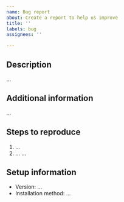 ```yaml
---
name: Bug report
about: Create a report to help us improve
title: ''
labels: bug
assignees: ''

---
```


## Description
...

## Additional information
...

## Steps to reproduce
1. ...
2. ...
...

## Setup information
+ Version: ...
+ Installation method: ...
